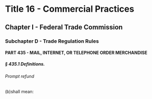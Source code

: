 
# Title 16 - Commercial Practices
## Chapter I - Federal Trade Commission
### Subchapter D - Trade Regulation Rules
#### PART 435 - MAIL, INTERNET, OR TELEPHONE ORDER MERCHANDISE
##### § 435.1 Definitions.
###### Prompt refund

(b)shall mean:

